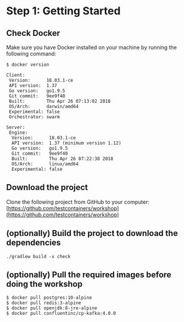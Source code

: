 # Step 1: Getting Started

## Check Docker

Make sure you have Docker installed on your machine by running the following command:

```text
$ docker version

Client:
 Version:      18.03.1-ce
 API version:  1.37
 Go version:   go1.9.5
 Git commit:   9ee9f40
 Built:        Thu Apr 26 07:13:02 2018
 OS/Arch:      darwin/amd64
 Experimental: false
 Orchestrator: swarm

Server:
 Engine:
  Version:      18.03.1-ce
  API version:  1.37 (minimum version 1.12)
  Go version:   go1.9.5
  Git commit:   9ee9f40
  Built:        Thu Apr 26 07:22:38 2018
  OS/Arch:      linux/amd64
  Experimental: false
```

## Download the project

Clone the following project from GitHub to your computer:  
[https://github.com/testcontainers/workshop](https://github.com/testcontainers/workshop)

## \(optionally\) Build the project to download the dependencies

```text
./gradlew build -x check
```

## \(optionally\) Pull the required images before doing the workshop

```text
$ docker pull postgres:10-alpine
$ docker pull redis:3-alpine
$ docker pull openjdk:8-jre-alpine
$ docker pull confluentinc/cp-kafka:4.0.0
```


